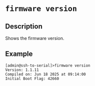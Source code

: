 # `firmware version`

## Description
Shows the firmware version.

## Example
```
[admin@ssh-to-serial]>firmware version
Version: 1.1.11
Compiled on: Jun 18 2025 at 09:14:00
Initial Boot Flag: 42660
```